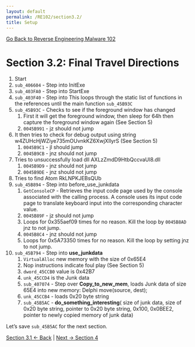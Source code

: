 ```yaml
---
layout: default
permalink: /RE102/section3.2/
title: Setup
---
```

[Go Back to Reverse Engineering Malware 102](https://securedorg.github.io/RE102/)

# Section 3.2: Final Travel Directions #

1. Start
2. `sub_406604` - Step into InitExe 
3. `sub_403FA0` - Step into StartExe
4. `sub_403F40` - Step into This loops through the static list of functions in the references until the main function `sub_45B93C`
5. `sub_45B93C` - Checks to see if the foreground window has changed
    1. First it will get the foreground window, then sleep for 64h then capture the foreground window again (See Section 5)
    2. `0045B991` - jz should not jump
6. It then tries to check for debug output using string w4ZUHcHjWZiye735mOUvnkKZ6XwjXIlyrS (See Section 5)
    1. `0045B9C1` - jl should  jump
    2. `0045B9CB` - jnz should not jump
7. Tries to unsuccessfully load dll AXLzZmdD9HtbQccvaUl8.dll
    1. `0045B9D9` - jnz should not jump
    2. `0045B9DE` - jnz should not jump
8. Tries to find Atom RkLNPKJEBsQUb
9. `sub_45B894` - Step into before_use_junkdata
    1. `GetConsoleCP` - Retrieves the input code page used by the console associated with the calling process. A console uses its input code page to translate keyboard input into the corresponding character value.
    2. `0045B89F` - jz should not jump
    3. Loops for 0x355aef09 times for no reason. Kill the loop by `0045B8AD` jnz to not jump.
    4. `0045B8C4` - jnz should not jump
    5. Loops for 0x5A73350 times for no reason. Kill the loop by setting jnz to not jump.
10. `sub_45B794` - Step into **use_junkdata**
    1. `VirtualAlloc` new memory with the size of 0x65E4
    2. Nop instructions indicate foul play (See Section 5)
    3. `dword_45CCB0` value is 0x42B7
    4. `unk_45CCD4` is the Junk data
    5. `sub_407074` - Step over **Copy_to_new_mem**, loads Junk data of size 65E4 into new memory: Delphi move(source, dest);
    6. `unk_45CCB4` - loads 0x20 byte string
    7. `sub_45B5AC` - **do_something_interesting**( size of junk data, size of 0x20 byte string, pointer to 0x20 byte string, 0x100, 0x0BEE2, pointer to newly copied memory of junk data)

Let’s save `sub_45B5AC` for the next section.

[Section 3.1 <- Back](https://securedorg.github.io/RE102/section3.1) | [Next -> Section 4](https://securedorg.github.io/RE102/section4)
